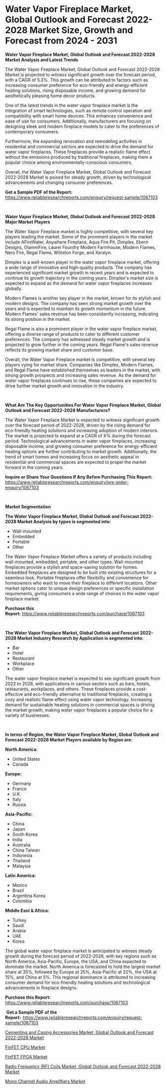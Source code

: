 <p><h1>Water Vapor Fireplace Market, Global Outlook and Forecast 2022-2028 Market Size, Growth and Forecast from 2024 - 2031</h1></p><p><strong>Water Vapor Fireplace Market, Global Outlook and Forecast 2022-2028 Market Analysis and Latest Trends</strong></p>
<p><p>The Water Vapor Fireplace Market, Global Outlook and Forecast 2022-2028 Market is projected to witness significant growth over the forecast period, with a CAGR of 5.3%. This growth can be attributed to factors such as increasing consumer preference for eco-friendly and energy-efficient heating solutions, rising disposable income, and growing demand for aesthetically pleasing home decor products.</p><p>One of the latest trends in the water vapor fireplace market is the integration of smart technologies, such as remote control operation and compatibility with smart home devices. This enhances convenience and ease of use for consumers. Additionally, manufacturers are focusing on designing sleek and modern fireplace models to cater to the preferences of contemporary consumers.</p><p>Furthermore, the expanding renovation and remodeling activities in residential and commercial sectors are expected to drive the demand for water vapor fireplaces. These fireplaces provide a realistic flame effect without the emissions produced by traditional fireplaces, making them a popular choice among environmentally-conscious consumers.</p><p>Overall, the Water Vapor Fireplace Market, Global Outlook and Forecast 2022-2028 Market is poised for steady growth, driven by technological advancements and changing consumer preferences.</p></p>
<p><strong>Get a Sample PDF of the Report:&nbsp;</strong> <a href="https://www.reliableresearchreports.com/enquiry/request-sample/1067103">https://www.reliableresearchreports.com/enquiry/request-sample/1067103</a></p>
<p>&nbsp;</p>
<p><strong>Water Vapor Fireplace Market, Global Outlook and Forecast 2022-2028 Major Market Players</strong></p>
<p><p>The Water Vapor Fireplace market is highly competitive, with several key players leading the market. Some of the prominent players in the market include AFireWater, Anywhere Fireplace, Aqua Fire Pit, Dimplex, Ebern Designs, GlammFire, Laurel Foundry Modern Farmhouse, Modern Flames, Nero Fire, Regal Flame, Williston Forge, and Xaralyn.</p><p>Dimplex is a well-known player in the water vapor fireplace market, offering a wide range of innovative and high-quality products. The company has experienced significant market growth in recent years and is expected to continue its growth trajectory in the coming years. Dimplex's market size is expected to expand as the demand for water vapor fireplaces increases globally.</p><p>Modern Flames is another key player in the market, known for its stylish and modern designs. The company has seen strong market growth over the years and is expected to maintain its growth momentum in the future. Modern Flames' sales revenue has been consistently increasing, indicating its strong position in the market.</p><p>Regal Flame is also a prominent player in the water vapor fireplace market, offering a diverse range of products to cater to different customer preferences. The company has witnessed steady market growth and is projected to grow further in the coming years. Regal Flame's sales revenue reflects its growing market share and customer base.</p><p>Overall, the Water Vapor Fireplace market is competitive, with several key players vying for market share. Companies like Dimplex, Modern Flames, and Regal Flame have established themselves as leaders in the market, with strong growth prospects and increasing sales revenue. As the demand for water vapor fireplaces continues to rise, these companies are expected to drive further market growth and innovation in the industry.</p></p>
<p>&nbsp;</p>
<p><strong>What Are The Key Opportunities For Water Vapor Fireplace Market, Global Outlook and Forecast 2022-2028 Manufacturers?</strong></p>
<p><p>The Water Vapor Fireplace Market is expected to witness significant growth over the forecast period of 2022-2028, driven by the rising demand for eco-friendly heating solutions and increasing adoption of modern interiors. The market is projected to expand at a CAGR of X% during the forecast period. Technological advancements in water vapor fireplaces, increasing disposable income, and growing consumer preference for energy-efficient heating options are further contributing to market growth. Additionally, the trend of smart homes and increasing focus on aesthetic appeal in residential and commercial spaces are expected to propel the market forward in the coming years.</p></p>
<p><strong>Inquire or Share Your Questions If Any Before Purchasing This Report:</strong> <a href="https://www.reliableresearchreports.com/enquiry/pre-order-enquiry/1067103">https://www.reliableresearchreports.com/enquiry/pre-order-enquiry/1067103</a></p>
<p>&nbsp;</p>
<p><strong>Market Segmentation</strong></p>
<p><strong>The Water Vapor Fireplace Market, Global Outlook and Forecast 2022-2028 Market Analysis by types is segmented into:</strong></p>
<p><ul><li>Wall-mounted</li><li>Embedded</li><li>Portable</li><li>Other</li></ul></p>
<p><p>The Water Vapor Fireplace Market offers a variety of products including wall-mounted, embedded, portable, and other types. Wall-mounted fireplaces provide a stylish and space-saving solution for homes. Embedded fireplaces are designed to be built into existing structures for a seamless look. Portable fireplaces offer flexibility and convenience for homeowners who want to move their fireplace to different locations. Other market options cater to unique design preferences or specific installation requirements, giving consumers a wide range of choices in the water vapor fireplace market.</p></p>
<p><strong>Purchase this Report:&nbsp;</strong><a href="https://www.reliableresearchreports.com/purchase/1067103">https://www.reliableresearchreports.com/purchase/1067103</a></p>
<p>&nbsp;</p>
<p><strong>The Water Vapor Fireplace Market, Global Outlook and Forecast 2022-2028 Market Industry Research by Application is segmented into:</strong></p>
<p><ul><li>Bar</li><li>Hotel</li><li>Restaurant</li><li>Workplace</li><li>Other</li></ul></p>
<p><p>The water vapor fireplace market is expected to see significant growth from 2022 to 2028, with applications in various sectors such as bars, hotels, restaurants, workplaces, and others. These fireplaces provide a cost-effective and eco-friendly alternative to traditional fireplaces, creating a cozy and realistic flame effect using water vapor technology. Increasing demand for sustainable heating solutions in commercial spaces is driving the market growth, making water vapor fireplaces a popular choice for a variety of businesses.</p></p>
<p>&nbsp;</p>
<p><strong>In terms of Region, the Water Vapor Fireplace Market, Global Outlook and Forecast 2022-2028 Market Players available by Region are:</strong></p>
<p>
    <p> <strong> North America: </strong>
        <ul>
            <li>United States</li>
            <li>Canada</li>
        </ul>
        </p> 
    <p> <strong> Europe: </strong>
        <ul>
            <li>Germany</li>
            <li>France</li>
            <li>U.K.</li>
            <li>Italy</li>
            <li>Russia</li>
        </ul>
        </p> 
    <p> <strong> Asia-Pacific: </strong>
        <ul>
            <li>China</li>
            <li>Japan</li>
            <li>South Korea</li>
            <li>India</li>
            <li>Australia</li>
            <li>China Taiwan</li>
            <li>Indonesia</li>
            <li>Thailand</li>
            <li>Malaysia</li>
        </ul>
        </p> 
    <p> <strong> Latin America: </strong>
        <ul>
            <li>Mexico</li>
            <li>Brazil</li>
            <li>Argentina Korea</li>
            <li>Colombia</li>
        </ul>
        </p> 
    <p> <strong> Middle East & Africa: </strong>
        <ul>
            <li>Turkey</li>
            <li>Saudi</li>
            <li>Arabia</li>
            <li>UAE</li>
            <li>Korea</li>
        </ul>
    </p>
    </p>
<p><p>The global water vapor fireplace market is anticipated to witness steady growth during the forecast period of 2022-2028, with key regions such as North America, Asia-Pacific, Europe, the USA, and China expected to dominate the market. North America is forecasted to hold the largest market share at 35%, followed by Europe at 25%, Asia-Pacific at 20%, the USA at 15%, and China at 5%. This regional dominance is attributed to increasing consumer demand for eco-friendly heating solutions and technological advancements in fireplace designs.</p></p>
<p><strong>Purchase this Report: </strong><a href="https://www.reliableresearchreports.com/purchase/1067103">https://www.reliableresearchreports.com/purchase/1067103</a></p>
<p>&nbsp;<strong>Get a Sample PDF of the Report:&nbsp;&nbsp;</strong><a href="https://www.reliableresearchreports.com/enquiry/request-sample/1067103">https://www.reliableresearchreports.com/enquiry/request-sample/1067103</a></p>
<p><strong></strong></p>
<p><p><a href="https://github.com/Sarissaschmalingtr6fz2739/Market-Research-Report-List-1/blob/main/cementing-and-casing-accessories-market-global-outlook-and-forecast-2022-2028-market.md">Cementing and Casing Accessories Market, Global Outlook and Forecast 2022-2028 Market</a></p><p><a href="https://medium.com/@jackytorphy/finfet-cpu-market-report-reveals-the-latest-trends-and-growth-opportunities-of-this-market-81242eeb1bcc">FinFET CPU Market</a></p><p><a href="https://medium.com/@jackytorphy/finfet-fpga-market-report-reveals-the-latest-trends-and-growth-opportunities-of-this-market-12eaa2e4d782">FinFET FPGA Market</a></p><p><a href="https://github.com/Whitneyboyettebo9kiw7yr13/Market-Research-Report-List-1/blob/main/radio-frequency-rf-coils-market-global-outlook-and-forecast-2022-2028-market.md">Radio Frequency (RF) Coils Market, Global Outlook and Forecast 2022-2028 Market</a></p><p><a href="https://medium.com/@jackytorphy/mono-channel-audio-amplifiers-market-share-evolution-and-market-growth-trends-2024-2031-bbadc1b372df">Mono Channel Audio Amplifiers Market</a></p></p>